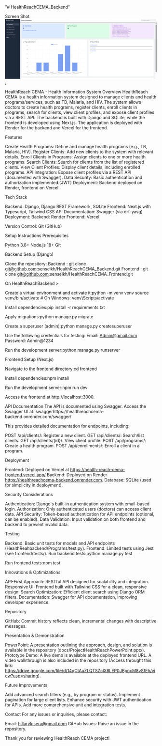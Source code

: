 "# HealthReachCEMA_Backend"

Screen Shot
![alt text](image.png)
,

HealthReach CEMA - Health Information System
Overview
HealthReach CEMA is a health information system designed to manage clients and health programs/services, such as TB, Malaria, and HIV. The system allows doctors to create health programs, register clients, enroll clients in programs, search for clients, view client profiles, and expose client profiles via a REST API. The backend is built with Django and SQLite, while the frontend is developed using Next.js. The application is deployed with Render for the backend and Vercel for the frontend.

Features

Create Health Programs: Define and manage health programs (e.g., TB, Malaria, HIV).
Register Clients: Add new clients to the system with relevant details.
Enroll Clients in Programs: Assign clients to one or more health programs.
Search Clients: Search for clients from the list of registered clients.
View Client Profiles: Display client details, including enrolled programs.
API Integration: Expose client profiles via a REST API (documented with Swagger).
Data Security: Basic authentication and authorization implemented.(JWT)
Deployment: Backend deployed on Render, frontend on Vercel.

Tech Stack

Backend: Django, Django REST Framework, SQLite
Frontend: Next.js with Typescript, Tailwind CSS
API Documentation: Swagger (via drf-yasg)
Deployment:
Backend: Render
Frontend: Vercel

Version Control: Git (GitHub)

Setup Instructions
Prerequisites

Python 3.8+
Node.js 18+
Git

Backend Setup (Django)

Clone the repository:
Backend : git clone git@github.com:senseikh/HealthReachCEMA_Backend.git
Frontend : git clone git@github.com:senseikh/HealthReachCEMA_Frontend.git

On HealthReachBackend >

Create a virtual environment and activate it:python -m venv venv
source venv/bin/activate # On Windows: venv\Scripts\activate

Install dependencies:pip install -r requirements.txt

Apply migrations:python manage.py migrate

Create a superuser (admin):python manage.py createsuperuser

Use the following credentials for testing:
Email: Admin@gmail.com
Password: Admin@1234

Run the development server:python manage.py runserver

Frontend Setup (Next.js)

Navigate to the frontend directory:cd frontend

Install dependencies:npm install

Run the development server:npm run dev

Access the frontend at http://localhost:3000.

API Documentation
The API is documented using Swagger. Access the Swagger UI at:
swaggerhttps://healthreachcema-backend.onrender.com/swagger/

This provides detailed documentation for endpoints, including:

POST /api/clients/: Register a new client.
GET /api/clients/: Search/list clients.
GET /api/clients/{id}/: View client profile.
POST /api/programs/: Create a health program.
POST /api/enrollments/: Enroll a client in a program.

Deployment

Frontend: Deployed on Vercel at https://health-reach-cema-frontend.vercel.app/
Backend: Deployed on Render https://healthreachcema-backend.onrender.com.
Database: SQLite (used for simplicity in deployment).

Security Considerations

Authentication: Django's built-in authentication system with email-based login.
Authorization: Only authenticated users (doctors) can access client data.
API Security: Token-based authentication for API endpoints (optional, can be enabled).
Data Validation: Input validation on both frontend and backend to prevent invalid data.

Testing

Backend: Basic unit tests for models and API endpoints (HealthReahbackend/Programs/test.py).
Frontend: Limited tests using Jest (see frontend/tests/).
Run backend tests:python manage.py test

Run frontend tests:npm test

Innovations & Optimizations

API-First Approach: RESTful API designed for scalability and integration.
Responsive UI: Frontend built with Tailwind CSS for a clean, responsive design.
Search Optimization: Efficient client search using Django ORM filters.
Documentation: Swagger for API documentation, improving developer experience.

Repository

GitHub:
Commit history reflects clean, incremental changes with descriptive messages.

Presentation & Demonstration

PowerPoint: A presentation outlining the approach, design, and solution is available in the repository (docs/ProjectHealthReachPowerPoint.pptx).
Prototype Demo: A live demo is available at the deployed frontend URL. A video walkthrough is also included in the repository (Access throught this link:
https://drive.google.com/file/d/14qCtAuZLQTSZclX8LEP0JBpncM8vSfEh/view?usp=sharing).

Future Improvements

Add advanced search filters (e.g., by program or status).
Implement pagination for large client lists.
Enhance security with JWT authentication for APIs.
Add more comprehensive unit and integration tests.


Contact
For any issues or inquiries, please contact:

Email: hillarykisera@gmail.com
GitHub Issues: Raise an issue in the repository.

Thank you for reviewing HealthReach CEMA project!
